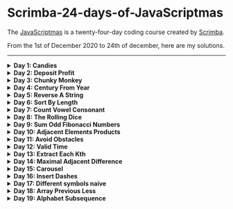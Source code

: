 # Scrimba-24-days-of-JavaScriptmas

The [JavaScriptmas](https://scrimba.com/learn/adventcalendar) is a twenty-four-day coding course created by [Scrimba](https://scrimba.com/).

From the 1st of December 2020 to 24th of december, here are my solutions.

---

<details><summary><b>Day 1: Candies</b></summary>
<p>

n children have got m pieces of candy. They want to eat as much candy as they can, but each child must eat exactly the same amout of candy as any other child. Determine how many pieces of candy will be eaten by all the children together. In dividual pieces of candy cannot be split.

### Example

-   For n = 3 and m = 10, the output should be candies(n, m) = 9.
    -   Each child will eat 3 pieces. So the answer is 9.

### Hints

-   Math.floor()

<details><summary><b>Solution</b></summary>
<p>
    
```js
function candies(children, candy) {
    const perChild = Math.floor(candy / children);
    return perChild * children;
}
```
</p>
</details>

<details><summary><b>Compact solution</b></summary>
<p>
    
```js
function candies(children, candy) {
    return Math.floor(candy / children) * children;
}
```
</p>
</details>

[Link to my scrimb](https://scrimba.com/scrim/co6e242088c674c5acde61c54)

---

</p>
</details>

<details><summary><b>Day 2: Deposit Profit</b></summary>
<p>

You have deposited a specific amout of dollars into your bank account. Each year your balance increases at the same growth rate. Find out how long it would take for your balance to pass a specific threshold with the assumption that you don't make any additional deposits.

### Example

For deposit = 100, rate = 20 and threshold = 170, the output should be depositProfit(deposit, rate, threshold) = 3.

Each year the amout of money on your account increases by 20%. It means that throughout the years your balance would be:

-   year 0: 100
-   year 1: 120
-   year 2: 144
-   year 3: 172,8

Thus, it will take 3 years for your balance to pass the threshold, which is the answer.

<details><summary><b>Solution</b></summary>
<p>
    
```js
function depositProfit(deposit, rate, threshold) {
    let nbYear = 0;
    
    while(deposit < threshold) {
        deposit += deposit * (rate / 100);
        nbYear++;
    }
    
    return nbYear;
}
```
</p>
</details>

<details><summary><b>Other solution</b></summary>
<p>
    
```js
function depositProfit(deposit, rate, threshold) {
    const rateMult = 1 + (rate / 100);
    let nbYear = 0;
    
    while(deposit < threshold) {
        deposit *= rateMult;
        nbYear++;
    }
    
    return nbYear;
}
```
</p>
</details>

[Link to my scrimb](https://scrimba.com/scrim/co1e64fc4a0703c7b1ea75334)

---

</p>
</details>

<details><summary><b>Day 3: Chunky Monkey</b></summary>
<p>

Write a function that splits an array (first argument) into groups the length of size (second argument) and returns them as two-dimensional array.

### Example

-   chunkyMonkey(["a", "b", "c", "d"], 2) should return [["a", "b"], ["c", "d"]]
-   chunkyMonkey([0, 1, 2, 3, 4, 5], 4) should return [[0, 1, 2, 3], [4, 5]]

### Hints

-   slice()

<details><summary><b>Solution</b></summary>
<p>
    
```js
function chunkyMonkey(values, size) {
    const arr = [];
    let sliceArr = [];
    let pos = 0;
    
    while(pos < values.length) {
        sliceArr = values.slice(pos, pos += size);
        arr.push(sliceArr);
    }
    
    return arr;
}
```
</p>
</details>

<details><summary><b>Faster solution</b></summary>
<p>

```js
function chunkyMonkey(values, size) {
    const arr = [];

    while (values.length > 0) {
        arr.push(values.splice(0, size));
    }

    return arr;
}
```

</p>
</details>

[Link to my scrimb](https://scrimba.com/scrim/co2f64c098138c3849d63ea72)

---

</p>
</details>

<details><summary><b>Day 4: Century From Year</b></summary>
<p>

Given a year, return the century it is in. The first century spans from the year 1 up to and including the year 100, the second - from the year 101 up to and including the years 200, etc.

### Example

-   For year = 1905, the output should be centuryFromYear(year) = 20;
-   For year = 1700, the output should be centuryFromYear(year) = 17;

### Hints

-   Math.floor()

<details><summary><b>Solution</b></summary>
<p>
    
```js
function centuryFromYear(year) {
    const century = year / 100;
    
    if(year % 100 === 0) {
        return century;
    }else {
        return Math.floor(century) + 1;
    }
}
```
</p>
</details>

<details><summary><b>Compact solution</b></summary>
<p>

```js
function centuryFromYear(year) {
    return Math.floor((year - 1) / 100) + 1;
}
```

</p>
</details>

[Link to my scrimb](https://scrimba.com/scrim/co05b4019a66e115abb574b6d)

---

</p>
</details>

<details><summary><b>Day 5: Reverse A String</b></summary>
<p>

Reverse the provided string.

You may need to turn the string into an array before you can reverse it.

Your result must be a string.

### Example

-   reverseAString("hello") returns "olleh";
-   reverseAString("Howdy") returns "ydwoH";

### Hints

-   join()
-   split()
-   reverse()

<details><summary><b>Solution</b></summary>
<p>
    
```js
function reverseAString(str) {
    let reverse = '';
    let i;
    
    for(i = str.length - 1; i >= 0; i--) {
        reverse += str[i];
    }
    
    return reverse;
}
```
</p>
</details>

<details><summary><b>Compact solution</b></summary>
<p>

```js
function reverseAString(str) {
    return str.split('').reverse().join('');
}
```

</p>
</details>

[Link to my scrimb](https://scrimba.com/scrim/cof4e4834a05c77e1479b7208)

---

</p>
</details>

<details><summary><b>Day 6: Sort By Length</b></summary>
<p>

Givenan array of strings, sort them in the order of increasing lengths. If two strings have the same length, their relative order must be the same as in the initial array.

### Example

-   For inputArray = ["abc", "", "aaa", "a", "zz"]
    -   Output should be sortByLength(inputArray) = ["", "a", "zz", "abc", "aaa"]

### Hints

-   sort()

<details><summary><b>Solution</b></summary>
<p>
    
```js
function sortByLength(strs) {
    return strs.sort((function(curStr, nextStr) {
        return curStr.length - nextStr.length;
    }));
}
```
</p>
</details>

<details><summary><b>Compact solution</b></summary>
<p>

```js
function sortByLength(strs) {
    return strs.sort((curStr, nextStr) => curStr.length - nextStr.length);
}
```

</p>
</details>

[Link to my scrimb](https://scrimba.com/scrim/co8a744d2a87d8bd7905ca4ea)

---

</p>
</details>

<details><summary><b>Day 7: Count Vowel Consonant</b></summary>
<p>

You are given a string s that consists of only lowercase English letters. If vowels ('a', 'e', 'i', 'o' and 'u') are given a value of 1 consonants are given a value of 2, return the sum of all the letters in the input string.

### Example

-   For s = "abcde", the output should be countVowelConsonant(s) = 8

### Hints

-   split()
-   reduce()

<details><summary><b>Solution</b></summary>
<p>
    
```js
function countVowelConsonant(str) {
    const vowelsMap = ['a', 'e', 'i', 'o', 'u'];
    const allLetters = str.split('');
    const allLettersLength = allLetters.length;
    let i, total = 0;
  
    for(i = 0; i < allLettersLength; i++){
        if(vowelsMap.includes(allLetters[i])){
            total += 1;
        }else {
            total += 2;
        }
    }
  
    return total;
}
```
</p>
</details>

<details><summary><b>Compact solution</b></summary>
<p>

```js
function countVowelConsonant(str) {
    const vowelsMap = ['a', 'e', 'i', 'o', 'u'];
    return str.split('').reduce((acc, letter) => {
        if (vowelsMap.includes(letter)) {
            return acc + 1;
        }
        return acc + 2;
    }, 0);
}
```

</p>
</details>

[Link to my scrimb](https://scrimba.com/scrim/co3e5411f93ddf1ce131435df)

---

</p>
</details>

<details><summary><b>Day 8: The Rolling Dice</b></summary>
<p>

In this challenge a casino has asked you to make an online dice that works just like it wold in real life. Using the pre-made dice face that represents ‘one’, make the faces for ‘two’, ‘three’, ‘four’, ‘five’ and ‘six’. Now when the users clicks the dice on the screen the dice is expected to show one of the faces randomly.

### Hints

-   event listeners
-   Math.random()

<details><summary><b>Solution</b></summary>
<p>

-   HTML

```html
<div class="dice"></div>
<button class="btn-roll">Roll the dice</button>
```

-   JS

```js
// Create base dice
for (let i = 0; i < 9; i++) {
    const div = document.createElement('div');
    document.querySelector('.dice').appendChild(div);
}
const dice = Array.from(document.querySelectorAll('.dice div'));

// Button event
document.querySelector('.btn-roll').addEventListener('click', () => {
    const rdmNum = Math.floor(Math.random() * 6) + 1;
    showNumber(rdmNum);
});

// Display dot
const dotPosition = {
    1: [4],
    2: [2, 6],
    3: [2, 4, 6],
    4: [0, 2, 6, 8],
    5: [0, 2, 4, 6, 8],
    6: [0, 2, 3, 5, 6, 8],
};

function showNumber(num) {
    // Remove prev display
    dice.map((dot) => {
        dot.classList.remove('dot');
    });

    // Add new display
    dotPosition[num].forEach((pos) => {
        dice[pos].classList.add('dot');
    });
}
```

</p>
</details>

[Source Code](https://github.com/PierreYvesFlamand/Scrimba-24-days-of-JavaScriptmas/tree/main/Day%2008%20-%20The%20Rolling%20Dice)

[Demo](https://pierreyvesflamand.github.io/Scrimba-24-days-of-JavaScriptmas/Day%208%20-%20The%20Rolling%20Dice/)

[Link to my scrimb](https://scrimba.com/scrim/co153455a86de634e8de97b58)

---

</p>
</details>

<details><summary><b>Day 9: Sum Odd Fibonacci Numbers</b></summary>
<p>

Given a positive integer num, return the sum of all odd Fibonacci numbers that are less than or equal to num.

The first two numbers in the Fibonacci sequence are 1 and 1. Every additional number in the sequence is the sum of the two previous numbers.

The first six numbers of the Fibonacci sequence are 1, 1, 2, 3, 5 and 8.

For exemple, sumFibs(10) should return 10 because all odd Fibonacci numbers less than or equal to 10 are 1, 1, 3 and 5.

### Example

-   sumOddFibonacciNums(10) should return 10
-   sumOddFibonacciNums(1000) should return 1785
-   sumOddFibonacciNums(4000000) should return 4613732

<details><summary><b>Solution</b></summary>
<p>
    
```js
function sumOddFibonacciNumbers(num) {
    let total = 0;
    let prev = 0;
    let cur = 1;
    
    while(cur <= num) {
        if(cur % 2 === 1) {
            total += cur;
        }
        
        const next = cur + prev;
        prev = cur;
        cur = next;
    }
    
    return total;
}
```
</p>
</details>

<details><summary><b>Compact solution</b></summary>
<p>

```js
function sumOddFibonacciNumbers(num) {
    let total = 0;
    let [prev, cur] = [0, 1];

    while (cur <= num) {
        if (cur % 2 === 1) {
            total += cur;
        }
        [prev, cur] = [cur, cur + prev];
    }

    return total;
}
```

</p>
</details>

[Link to my scrimb](https://scrimba.com/scrim/co49b451a839914d44ceba461)

---

</p>
</details>

<details><summary><b>Day 10: Adjacent Elements Products</b></summary>
<p>

Given an array of integers, find the pair od adjacent elements that has the largest product and return that product.

### Example

-   For inputArray = [3, 6, -2, -5, 7, 3], the output should be adjacentElementsProduct(inputArray) = 21
    -   7 and 3 produce the largest product

### Hints

<details><summary><b>Solution</b></summary>
<p>
    
```js
function adjacentElementsProduct(nums) {
    let max = nums[0] * nums[1];
    let product;
    
    for(let i = 1; i < nums.length - 1; i++) {
        product = nums[i] * nums[i + 1];
        if(product > max) {
            max = product;
        }
    }
    
    return max;
}
```
</p>
</details>

<details><summary><b>Compact solution</b></summary>
<p>

```js
function adjacentElementsProduct(nums) {
    return nums.reduce((acc, cur, idx) => {
        return cur * nums[idx + 1] > acc ? cur * nums[idx + 1] : acc;
    }, nums[0] * nums[1]);
}
```

</p>
</details>

[Link to my scrimb](https://scrimba.com/scrim/co5d34cf6a0357df59ebd4851)

---

</p>
</details>

<details><summary><b>Day 11: Avoid Obstacles</b></summary>
<p>

You are given an array of integers representing coordinates of obstacles situated on a straight line.

Assume that you are jumping from the point with coordinate 0 to the right. you are allowed only to make jumps of tha same length represented by some integer.

Find the minimal length of the jump enough to avoid all the obstacle.

### Example

-   For inputArray = [5, 3, 6, 7, 9], the output should be avoidObstacles(inputArray) = 4

### Hints

-   sort()
-   every()

<details><summary><b>Solution</b></summary>
<p>
    
```js
function avoidObstacles(nums) {
    nums.sort((a, b) => a-b);
    const max = nums[nums.length - 1];
    
    for (let i = 1; i <= max + 1; i++) {
        if(nums.every((num) => num % i !== 0)) {
            return i;
        } 
    }
}
```
</p>
</details>

[Link to my scrimb](https://scrimba.com/scrim/co0714563a66027c7ea0d3caf)

---

</p>
</details>

<details><summary><b>Day 12: Valid Time</b></summary>
<p>

Check if the given string is a correct time representation of the 24-hour clock

### Example

-   For time = "13:58", the output should be validTime(time) = true;
-   For time = "25:51", the output should be validTime(time) = false;
-   For time = "02:76", the output should be validTime(time) = false;

### Hints

<details><summary><b>Solution</b></summary>
<p>
    
```js
function validTime(str) {
    const hours = str.split(':')[0];
    const minutes = str.split(':')[1];
    
    if(parseInt(hours) > 23 || parseInt(hours) < 0 || parseInt(minutes) > 59 || parseInt(minutes) < 0) {
        return false;
    }
    return true;
}
```
</p>
</details>

<details><summary><b>Compact solution</b></summary>
<p>

```js
function validTime(str) {
    const [h, min] = str.split(':');
    return parseInt(h) >= 0 && parseInt(h) <= 24 && parseInt(min) >= 0 && parseInt(min) <= 60;
}
```

</p>
</details>

[Link to my scrimb](https://scrimba.com/scrim/co2e8427fa9875fb4642cb5ca)

---

</p>
</details>

<details><summary><b>Day 13: Extract Each Kth</b></summary>
<p>

Given array of integers, remove each kth element from it.

### Example

-   From inputArray = [1, 2, 3, 4, 5, 6, 7, 8, 9, 10] and k = 3, the output should be extractEachKth(inputArray, k) = [1, 2, 4, 5, 7, 8, 10]

### Hints

-   filter()

<details><summary><b>Solution</b></summary>
<p>
    
```js
function extractEachKth(nums, index) {
    return nums.filter(num => num % index !== 0)
}
```
</p>
</details>

[Link to my scrimb](https://scrimba.com/scrim/co6c8432ea053759af3d62b86)

---

</p>
</details>

<details><summary><b>Day 14: Maximal Adjacent Difference</b></summary>
<p>

Given an array of integers, find the maximal absolute difference between any two of its adjacent elements.

### Example

-   For inputArray = [2, 4, 1, 0], the output should be arrayMaximalAdjacentDifference(inputArray) = 3
-   For inputArray = [2, 9, 1, 0], the output should be arrayMaximalAdjacentDifference(inputArray) = 8

### Hints

-   Math.abs()

<details><summary><b>Solution</b></summary>
<p>
    
```js
function arrayMaximalAdjacentDifference(nums) {
    let maxDif = 0;
    
    for(let i = 0; i < nums.length - 1; i++) {
        const dif = Math.abs(nums[i] - nums[i + 1]);
        
        if(maxDif < dif) {
            maxDif = dif;
        }
    }
    
    return maxDif;
}
```
</p>
</details>

<details><summary><b>Compact solution</b></summary>
<p>

```js
function arrayMaximalAdjacentDifference(nums) {
    return nums.reduce((acc, num, i) => {
        const dif = Math.abs(num - nums[i + 1]);
        return dif > acc ? dif : acc;
    }, 0);
}
```

</p>
</details>

[Link to my scrimb](https://scrimba.com/scrim/co5804da49fa0514df4235620)

---

</p>
</details>

<details><summary><b>Day 15: Carousel</b></summary>
<p>

Create a very simple Html/Css/Js carousel.

### Example

-   [Demo](https://pierreyvesflamand.github.io/Scrimba-24-days-of-JavaScriptmas/Day%2015%20-%20Carousel)

### Hints

<details><summary><b>Solution</b></summary>
<p>
    
-   HTML

```html
<div class="container">
    <img src="./img/previous.svg" class="previous" alt="previous image" />
    <div class="gallery-wrapper">
        <div class="gallery">
            <img class="card" src="./img/presents.jpg" alt="Christmas Presents" />
            <img class="card" src="./img/cookies.jpg" alt="Christmas Cookies" />
            <img class="card" src="./img/santa.jpg" alt="Christmas Santa" />
            <img class="card" src="./img/candycane.jpg" alt="Christmas Candycane" />
            <img class="card" src="./img/reindeer.jpg" alt="Christmas Reindeer" />
        </div>
    </div>
    <img src="./img/next.svg" class="next" alt="next image" />
</div>
```

-   CSS

```css
html,
body {
    margin: 0;
    padding: 0;
    height: 100vh;
    display: grid;
    justify-content: center;
    align-items: center;
}

img {
    width: 200px;
}

.previous,
.next {
    justify-self: center;
    align-self: center;
    width: 35px;
    cursor: pointer;
    opacity: 1;
}

.btn-disable {
    opacity: 0.3;
    cursor: not-allowed;
}

.container {
    display: grid;
    grid-template-columns: 20% 200px 20%;
    place-content: center;
    background-color: rgb(198, 226, 226);
    height: max-content;
    padding: 10px 30px;
    border-radius: 20px;
    box-shadow: 2px 2px 5px rgba(0, 0, 0, 0.459);
}

.gallery-wrapper {
    overflow: hidden;
    width: 100%;
}

.gallery {
    transform-style: preserve-3d;
    display: grid;
    grid-template-columns: repeat(5, auto);
    transform: translateX(0px);
    transition: transform 0.4s ease;
}

.card {
    margin-right: 20px;
    align-self: center;
}
```

-   JS

```js
const nextBtn = document.querySelector('.next');
const previousBtn = document.querySelector('.previous');
const maxSlide = Array.from(document.querySelectorAll('.card')).length - 1;
let currentSlide = 0;

const updateSlide = (e) => {
    currentSlide += e.target.classList[0] === 'next' ? 1 : -1;
    document.querySelector('.gallery').style.transform = `translateX(-${currentSlide * 220}px)`;
    updateBtn(currentSlide);
};

const updateBtn = (currentSlide) => {
    switch (currentSlide) {
        case 0:
            disableBtn(previousBtn);
            enableBtn(nextBtn);
            break;

        case maxSlide:
            enableBtn(previousBtn);
            disableBtn(nextBtn);
            break;

        default:
            enableBtn(previousBtn);
            enableBtn(nextBtn);
    }
};

const disableBtn = (btn) => {
    btn.classList.add('btn-disable');
    btn.removeEventListener('click', updateSlide);
};

const enableBtn = (btn) => {
    btn.classList.remove('btn-disable');
    btn.addEventListener('click', updateSlide);
};

// Initial call
updateBtn(currentSlide);
```

</p>
</details>

[Source Code](https://github.com/PierreYvesFlamand/Scrimba-24-days-of-JavaScriptmas/tree/main/Day%2015%20-%20Carousel)

[Demo](https://pierreyvesflamand.github.io/Scrimba-24-days-of-JavaScriptmas/Day%2015%20-%20Carousel)

[Link to my scrimb](https://scrimba.com/scrim/coe3a4979bf890f8dae8708e5)

---

</p>
</details>

<details><summary><b>Day 16: Insert Dashes</b></summary>
<p>

Transform a given sentence into a new one with dashes between each two consecutive letters

### Example

-   For input = "aba caba", the output shoul be "a-b-a c-a-b-a"

### Hints

-   join()
-   split()

<details><summary><b>Solution</b></summary>
<p>
    
```js
function insertDashes(str) {
    const allWords = str.split(' ');
    const allWordsDashed = allWords.map((word) => {
       const letters = word.split('');
       
       return letters.join('-'); 
    });
    
    return allWordsDashed.join(' ');
}
```
</p>
</details>

<details><summary><b>Compact solution</b></summary>
<p>

```js
function insertDashes(str) {
    return str
        .split(' ')
        .map((word) => word.split('').join('-'))
        .join(' ');
}
```

</p>
</details>

[Link to my scrimb](https://scrimba.com/scrim/cod1b4555932157128533db67)

---

</p>
</details>

<details><summary><b>Day 17: Different symbols naive</b></summary>
<p>

Given a string, find the number of different characters in it.

### Example

-   For s = "cabca", the output should be 3
    -   There are 3 different characters: a, b and c.

### Hints

-   includes()
-   split()
-   push()

<details><summary><b>Solution</b></summary>
<p>
    
```js
function differentSymbolsNaive(str) {
    const unniqueLetters = [];
    const letters = str.split('');
    
    letters.forEach((letter) => {
        if(!unniqueLetters.includes(letter)) {
            unniqueLetters.push(letter);
        } 
    });
    
    return unniqueLetters.length;
}
```
</p>
</details>

<details><summary><b>Compact solution</b></summary>
<p>

```js
function differentSymbolsNaive(str) {
    return new Set(str.split('')).size;
}
```

</p>
</details>

[Link to my scrimb](https://scrimba.com/scrim/co5b3491bb5692fb22fc70749)

---

</p>
</details>

<details><summary><b>Day 18: Array Previous Less</b></summary>
<p>

Given an array of integers, for each position i, search among the previous positions for the last (from the left) position that contains a smaller value. Store that value at position i in the answer. If no such value can be found, store -1 instead.

### Example

-   For items = [3, 5, 2, 4, 5], the output should be [-1, 3, -1, 2, 4]

### Hints

-   unshift()

<details><summary><b>Solution</b></summary>
<p>
    
```js
function arrayPreviousLess(nums) {
    const arr = [-1];
    
    for(let i = 1; i < nums.length; i++){
        for(let j = i; j >= 0; j--){
            if(nums[j] < nums[i]){
                arr.push(nums[j]);
                break;
            }else if(j === 0){
                arr.push(-1)
            }
        }
    }
    
    return arr;
}
```
</p>
</details>

<details><summary><b>Compact solution</b></summary>
<p>

```js
function arrayPreviousLess(nums) {
    return nums.reduce((acc, num, idx) => {
        for (let i = idx; i >= 0; i--) {
            if (nums[i] < num) {
                acc.push(nums[i]);
                return acc;
            }
        }
        acc.push(-1);
        return acc;
    }, []);
}
```

</p>
</details>

[Link to my scrimb](https://scrimba.com/scrim/cocc64d258f47740e4aa0eacf)

---

</p>
</details>

<details><summary><b>Day 19: Alphabet Subsequence</b></summary>
<p>

Check whether the given string is a subsequence of the plaintext alphabet.

### Example

-   For s = "effg" or "cdce", the output should be alphabetSubsequence(s) = false
-   For s = "ace" or "bxz", the output should be alphabetSubsequence(s) = true

### Hints

-   size property
-   charCodeAt()
-   split()

<details><summary><b>Solution</b></summary>
<p>
    
```js
function alphabetSubsequence(str) {
    let result = true;
    let prevCode = 'a'.charCodeAt(0) - 1;
    
    str.split('').forEach(letter => {
        const letterCode = letter.charCodeAt(0);
        if(letterCode > prevCode && result){
            result = true;
            prevCode = letterCode;
        } else {
            result = false;
        }
    })
    
    return result;
}
```
</p>
</details>

<details><summary><b>Compact solution</b></summary>
<p>

```js
function alphabetSubsequence(str) {
    const lettersCodes = str.split('').map((letter) => letter.charCodeAt(0));

    if (new Set(lettersCodes).size !== lettersCodes.length) {
        return false;
    }
    return true;
}
```

</p>
</details>

[Link to my scrimb](https://scrimba.com/scrim/co0a84de9bc21e79258be5ab4)

---

</p>
</details>
